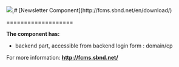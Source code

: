 <a href="http://fcms.sbnd.net">
  <img src="http://fcms.sbnd.net/upload/logo.png">
</a>
# [Newsletter Component](http://fcms.sbnd.net/en/download/) 

===================

**The component has:**
- backend part, accessible from backend login form : domain/cp

For more information: **http://fcms.sbnd.net/**
